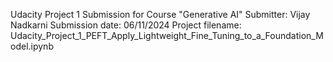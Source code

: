 Udacity Project 1 Submission for Course "Generative AI"
Submitter: Vijay Nadkarni
Submission date: 06/11/2024
Project filename: Udacity_Project_1_PEFT_Apply_Lightweight_Fine_Tuning_to_a_Foundation_Model.ipynb
